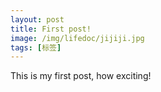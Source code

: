 ```yaml
---
layout: post
title: First post!
image: /img/lifedoc/jijiji.jpg
tags: [标签]
---
```


This is my first post, how exciting!
